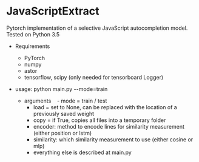 # JavaScriptExtract
Pytorch implementation of a selective JavaScript autocompletion model. Tested on Python 3.5
- Requirements
  - PyTorch
  - numpy
  - astor
  - tensorflow, scipy (only needed for tensorboard Logger)

- usage: python main.py --mode=train
  - arguments
    - mode = train / test
    - load = set to None, can be replaced with the location of a previously saved weight
    - copy = if True, copies all files into a temporary folder
    - encoder: method to encode lines for similarity measurement (either position or lstm) 
    - similarity: which similarity measurement to use (either cosine or mlp)
    - everything else is described at main.py
    
